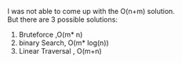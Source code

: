 I was not able to come up with the O(n+m) solution.
<br>
But there are 3 possible solutions:
1. Bruteforce ,O(m* n)
2. binary Search, O(m* log(n))
3. Linear Traversal , O(m+n)